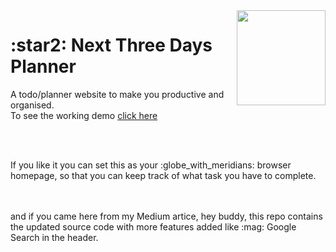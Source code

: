 <img src="./docs/logo192.ico" align="right" height="152" width="142"/>
<h1> :star2: Next Three Days Planner</h1>

<p>A todo/planner website to make you productive and organised. 
<br/>
To see the working demo <a href="https://mohit0101.github.io/next-3-days-plan-browser-homepage/">click here</a></p>

<br />
<br />

<p>If you like it you can set this as your :globe_with_meridians: browser homepage, so that you can keep track of what task you have to complete.</p>

<br />
<br />
and if you came here from my Medium artice, hey buddy, this repo contains the updated source code with more features added like :mag: Google Search in the header.
<br/>
